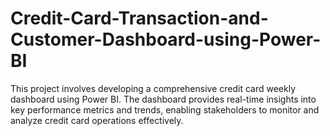 # Credit-Card-Transaction-and-Customer-Dashboard-using-Power-BI
This project involves developing a comprehensive credit card weekly dashboard using Power BI. The dashboard provides real-time insights into key performance metrics and trends, enabling stakeholders to monitor and analyze credit card operations effectively.
